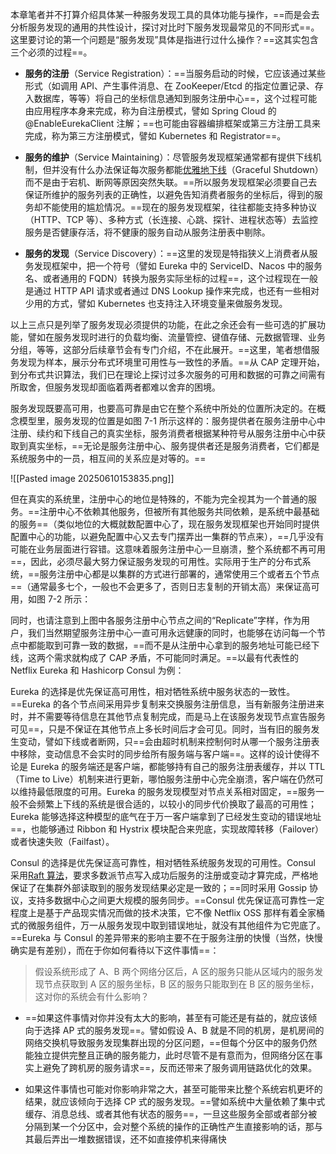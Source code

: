本章笔者并不打算介绍具体某一种服务发现工具的具体功能与操作，==而是会去分析服务发现的通用的共性设计，探讨对比时下服务发现最常见的不同形式==。这里要讨论的第一个问题是“服务发现”具体是指进行过什么操作？==这其实包含三个必须的过程==。

- **服务的注册**（Service Registration）：==当服务启动的时候，它应该通过某些形式（如调用 API、产生事件消息、在 ZooKeeper/Etcd 的指定位置记录、存入数据库，等等）将自己的坐标信息通知到服务注册中心==，这个过程可能由应用程序本身来完成，称为自注册模式，譬如 Spring Cloud 的@EnableEurekaClient 注解；==也可能由容器编排框架或第三方注册工具来完成，称为第三方注册模式，譬如 Kubernetes 和 Registrator==。

- **服务的维护**（Service Maintaining）：尽管服务发现框架通常都有提供下线机制，但并没有什么办法保证每次服务都能[优雅地下线](https://whatis.techtarget.com/definition/graceful-shutdown-and-hard-shutdown)（Graceful Shutdown）而不是由于宕机、断网等原因突然失联。==所以服务发现框架必须要自己去保证所维护的服务列表的正确性，以避免告知消费者服务的坐标后，得到的服务却不能使用的尴尬情况。==现在的服务发现框架，往往都能支持多种协议（HTTP、TCP 等）、多种方式（长连接、心跳、探针、进程状态等）去监控服务是否健康存活，将不健康的服务自动从服务注册表中剔除。

- **服务的发现**（Service Discovery）：==这里的发现是特指狭义上消费者从服务发现框架中，把一个符号（譬如 Eureka 中的 ServiceID、Nacos 中的服务名、或者通用的 FQDN）转换为服务实际坐标的过程==，这个过程现在一般是通过 HTTP API 请求或者通过 DNS Lookup 操作来完成，也还有一些相对少用的方式，譬如 Kubernetes 也支持注入环境变量来做服务发现。


以上三点只是列举了服务发现必须提供的功能，在此之余还会有一些可选的扩展功能，譬如在服务发现时进行的负载均衡、流量管控、键值存储、元数据管理、业务分组，等等，这部分后续章节会有专门介绍，不在此展开。==这里，笔者想借服务发现为样本，展示分布式环境里可用性与一致性的矛盾。==从 CAP 定理开始，到分布式共识算法，我们已在理论上探讨过多次服务的可用和数据的可靠之间需有所取舍，但服务发现却面临着两者都难以舍弃的困境。

服务发现既要高可用，也要高可靠是由它在整个系统中所处的位置所决定的。在概念模型里，服务发现的位置是如图 7-1 所示这样的：服务提供者在服务注册中心中注册、续约和下线自己的真实坐标，服务消费者根据某种符号从服务注册中心中获取到真实坐标，==无论是服务注册中心、服务提供者还是服务消费者，它们都是系统服务中的一员，相互间的关系应是对等的。==

![[Pasted image 20250610153835.png]]

但在真实的系统里，注册中心的地位是特殊的，不能为完全视其为一个普通的服务。==注册中心不依赖其他服务，但被所有其他服务共同依赖，是系统中最基础的服务==（类似地位的大概就数配置中心了，现在服务发现框架也开始同时提供配置中心的功能，以避免配置中心又去专门摆弄出一集群的节点来），==几乎没有可能在业务层面进行容错。这意味着服务注册中心一旦崩溃，整个系统都不再可用==，因此，必须尽最大努力保证服务发现的可用性。实际用于生产的分布式系统，==服务注册中心都是以集群的方式进行部署的，通常使用三个或者五个节点==（通常最多七个，一般也不会更多了，否则日志复制的开销太高）来保证高可用，如图 7-2 所示：

同时，也请注意到上图中各服务注册中心节点之间的“Replicate”字样，作为用户，我们当然期望服务注册中心一直可用永远健康的同时，也能够在访问每一个节点中都能取到可靠一致的数据，==而不是从注册中心拿到的服务地址可能已经下线，这两个需求就构成了 CAP 矛盾，不可能同时满足。==以最有代表性的 Netflix Eureka 和 Hashicorp Consul 为例：

Eureka 的选择是优先保证高可用性，相对牺牲系统中服务状态的一致性。==Eureka 的各个节点间采用异步复制来交换服务注册信息，当有新服务注册进来时，并不需要等待信息在其他节点复制完成，而是马上在该服务发现节点宣告服务可见==，只是不保证在其他节点上多长时间后才会可见。同时，当有旧的服务发生变动，譬如下线或者断网，只==会由超时机制来控制何时从哪一个服务注册表中移除，变动信息不会实时的同步给所有服务端与客户端==。这样的设计使得不论是 Eureka 的服务端还是客户端，都能够持有自己的服务注册表缓存，并以 TTL（Time to Live）机制来进行更新，哪怕服务注册中心完全崩溃，客户端在仍然可以维持最低限度的可用。Eureka 的服务发现模型对节点关系相对固定，==服务一般不会频繁上下线的系统是很合适的，以较小的同步代价换取了最高的可用性；Eureka 能够选择这种模型的底气在于万一客户端拿到了已经发生变动的错误地址==，也能够通过 Ribbon 和 Hystrix 模块配合来兜底，实现故障转移（Failover）或者快速失败（Failfast）。

Consul 的选择是优先保证高可靠性，相对牺牲系统服务发现的可用性。Consul 采用[Raft 算法](https://icyfenix.cn/distribution/consensus/raft.html)，要求多数派节点写入成功后服务的注册或变动才算完成，严格地保证了在集群外部读取到的服务发现结果必定是一致的；==同时采用 Gossip 协议，支持多数据中心之间更大规模的服务同步。==Consul 优先保证高可靠性一定程度上是基于产品现实情况而做的技术决策，它不像 Netflix OSS 那样有着全家桶式的微服务组件，万一从服务发现中取到错误地址，就没有其他组件为它兜底了。==Eureka 与 Consul 的差异带来的影响主要不在于服务注册的快慢（当然，快慢确实是有差别），而在于你如何看待以下这件事情==：

> 假设系统形成了 A、B 两个网络分区后，A 区的服务只能从区域内的服务发现节点获取到 A 区的服务坐标，B 区的服务只能取到在 B 区的服务坐标，这对你的系统会有什么影响？


- ==如果这件事情对你并没有太大的影响，甚至有可能还是有益的，就应该倾向于选择 AP 式的服务发现==。譬如假设 A、B 就是不同的机房，是机房间的网络交换机导致服务发现集群出现的分区问题，==但每个分区中的服务仍然能独立提供完整且正确的服务能力，此时尽管不是有意而为，但网络分区在事实上避免了跨机房的服务请求==，反而还带来了服务调用链路优化的效果。

- 如果这件事情也可能对你影响非常之大，甚至可能带来比整个系统宕机更坏的结果，就应该倾向于选择 CP 式的服务发现。==譬如系统中大量依赖了集中式缓存、消息总线、或者其他有状态的服务==，一旦这些服务全部或者部分被分隔到某一个分区中，会对整个系统的操作的正确性产生直接影响的话，那与其最后弄出一堆数据错误，还不如直接停机来得痛快